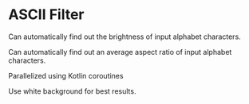 # ASCII Filter

Can automatically find out the brightness of input alphabet characters.

Can automatically find out an average aspect ratio of input alphabet characters.

Parallelized using Kotlin coroutines

Use white background for best results.